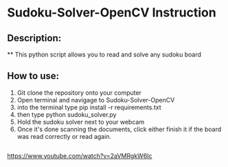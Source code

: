 # Sudoku-Solver-OpenCV Instruction

## Description:

** This python script allows you to read and solve any sudoku board

## How to use:

1. Git clone the repository onto your computer
2. Open terminal and navigage to Sudoku-Solver-OpenCV
3. into the terminal type pip install -r requirements.txt
4. then type python sudoku_solver.py
5. Hold the sudoku solver next to your webcam
6. Once it's done scanning the documents, click either finish it if the board was read correctly or read again. 
```
```
https://www.youtube.com/watch?v=2aVMRgkW6Ic



